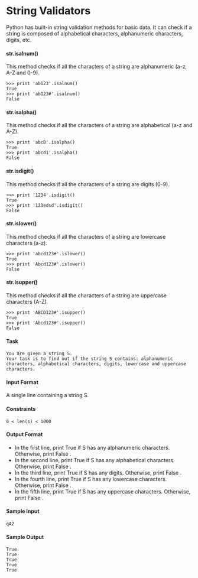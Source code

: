 # String Validators
Python has built-in string validation methods for basic data. It can check if a string is composed of alphabetical characters, alphanumeric characters, digits, etc.

#### str.isalnum()
This method checks if all the characters of a string are alphanumeric (a-z, A-Z and 0-9).

    >>> print 'ab123'.isalnum()
    True
    >>> print 'ab123#'.isalnum()
    False

#### str.isalpha()
This method checks if all the characters of a string are alphabetical (a-z and A-Z).

    >>> print 'abcD'.isalpha()
    True
    >>> print 'abcd1'.isalpha()
    False

#### str.isdigit()
This method checks if all the characters of a string are digits (0-9).

    >>> print '1234'.isdigit()
    True
    >>> print '123edsd'.isdigit()
    False

#### str.islower()
This method checks if all the characters of a string are lowercase characters (a-z).

    >>> print 'abcd123#'.islower()
    True
    >>> print 'Abcd123#'.islower()
    False

#### str.isupper()
This method checks if all the characters of a string are uppercase characters (A-Z).

    >>> print 'ABCD123#'.isupper()
    True
    >>> print 'Abcd123#'.isupper()
    False

#### Task
    You are given a string S.
    Your task is to find out if the string S contains: alphanumeric characters, alphabetical characters, digits, lowercase and uppercase characters.

#### Input Format
A single line containing a string S.

#### Constraints
    0 < len(s) < 1000

#### Output Format
* In the first line, print True if S has any alphanumeric characters. Otherwise, print False .
* In the second line, print True if S has any alphabetical characters. Otherwise, print False .
* In the third line, print True if S has any digits. Otherwise, print False .
* In the fourth line, print True if S has any lowercase characters. Otherwise, print False .
* In the fifth line, print True if S has any uppercase characters. Otherwise, print False .

#### Sample Input
    qA2

#### Sample Output
    True
    True
    True
    True
    True